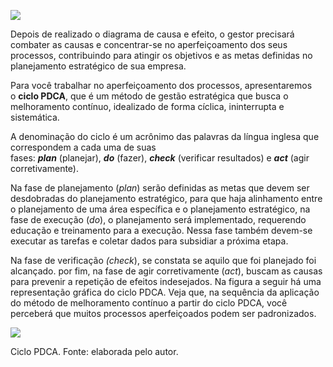 [![](https://ampli-images.s3.amazonaws.com/production/01c666b7-8457-4e70-8c91-d94040f8fc83/original)](https://ampli-images.s3.amazonaws.com/production/01c666b7-8457-4e70-8c91-d94040f8fc83/original)

Depois de realizado o diagrama de causa e efeito, o gestor precisará combater as causas e concentrar-se no aperfeiçoamento dos seus processos, contribuindo para atingir os objetivos e as metas definidas no planejamento estratégico de sua empresa.

Para você trabalhar no aperfeiçoamento dos processos, apresentaremos o **ciclo PDCA**, que é um método de gestão estratégica que busca o melhoramento contínuo, idealizado de forma cíclica, ininterrupta e sistemática.

A denominação do ciclo é um acrônimo das palavras da língua inglesa que correspondem a cada uma de suas fases: _**plan**_ (planejar), _**do**_ (fazer), _**check**_ (verificar resultados) e _**act**_ (agir corretivamente).

Na fase de planejamento (_plan_) serão definidas as metas que devem ser desdobradas do planejamento estratégico, para que haja alinhamento entre o planejamento de uma área específica e o planejamento estratégico, na fase de execução (_do_), o planejamento será implementado, requerendo educação e treinamento para a execução. Nessa fase também devem-se executar as tarefas e coletar dados para subsidiar a próxima etapa.

Na fase de verificação _(check_), se constata se aquilo que foi planejado foi alcançado. por fim, na fase de agir corretivamente (_act_), buscam as causas para prevenir a repetição de efeitos indesejados. Na figura a seguir há uma representação gráfica do ciclo PDCA. Veja que, na sequência da aplicação do método de melhoramento contínuo a partir do ciclo PDCA, você perceberá que muitos processos aperfeiçoados podem ser padronizados.

[![](https://ampli-images.s3.amazonaws.com/production/80261904-a937-459f-9465-e20e61e1332f/original)](https://ampli-images.s3.amazonaws.com/production/80261904-a937-459f-9465-e20e61e1332f/original)

Ciclo PDCA. Fonte: elaborada pelo autor.